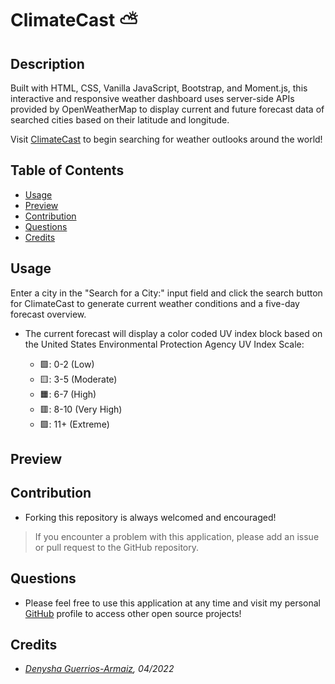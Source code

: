 # ClimateCast ⛅

## Description
Built with HTML, CSS, Vanilla JavaScript, Bootstrap, and Moment.js, this interactive and responsive weather dashboard uses server-side APIs provided by OpenWeatherMap to display current and future forecast data of searched cities based on their latitude and longitude.

Visit [ClimateCast](https://denysha-abigail.github.io/weather-dashboard/) to begin searching for weather outlooks around the world!

## Table of Contents
  - [Usage](#usage)
  - [Preview](#preview)
  - [Contribution](#contribution)
  - [Questions](#questions)
  - [Credits](#credits)

## Usage
Enter a city in the "Search for a City:" input field and click the search button for ClimateCast to generate current weather conditions and a five-day forecast overview. 

- The current forecast will display a color coded UV index block based on the United States Environmental Protection Agency UV Index Scale:

    - 🟩: 0-2 (Low)
    - 🟨: 3-5 (Moderate)
    - 🟧: 6-7 (High)
    - 🟥: 8-10 (Very High)
    - 🟪: 11+ (Extreme)

## Preview


## Contribution 
- Forking this repository is always welcomed and encouraged!

> If you encounter a problem with this application, please add an issue or pull request to the GitHub repository. 

## Questions
- Please feel free to use this application at any time and visit my personal [GitHub](https://github.com/denysha-abigail) profile to access other open source projects! 

## Credits
- *[Denysha Guerrios-Armaiz](https://github.com/denysha-abigail), 04/2022*
